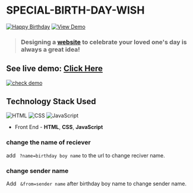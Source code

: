# SPECIAL-BIRTH-DAY-WISH

[![Happy Birthday](https://img.shields.io/badge/Happy-Birthday-dodgerblue.svg?style=for-the-badge)](https://github.com/smilegupta/BirthdayWishes/) [![View Demo](https://img.shields.io/badge/View-Demo-teal.svg?style=for-the-badge)](https://smilegupta.github.io/BirthdayWishes/)

> ### Designing a [website](https://agenttt3.github.io/special-birth-day-wish/) to celebrate your loved one's day is always a great idea!

## See live demo: <a href="https://agenttt3.github.io/special-birth-day-wish/" target="_blanck">Click Here</a>

[![check demo](https://forthebadge.com/images/badges/its-not-a-lie-if-you-believe-it.svg)](https://agenttt3.github.io/special-birth-day-wish/)


## Technology Stack Used

![HTML](https://img.shields.io/badge/frontend-html-orange.svg?logo=html5&style=flat-square) 
![CSS](https://img.shields.io/badge/frontend-css-yellowgreen.svg?logo=css3&style=flat-square)
![JavaScript](https://img.shields.io/badge/frontend-javascript-yellow.svg?logo=javascript&style=flat-square)

- Front End - **HTML**, **CSS**, **JavaScript**

### change the name of reciever

add ``` ?name=birthday boy name``` to the url to change reciver name.

### change sender name

Add ``` &from=sender name``` after birthday boy name to change sender name.
